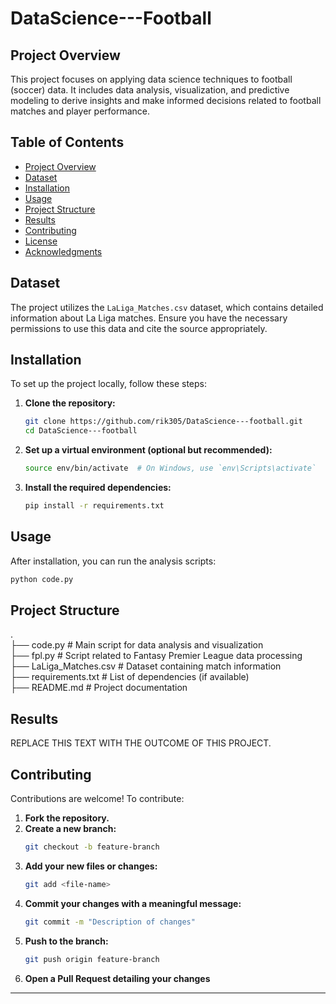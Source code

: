 # DataScience---Football

## Project Overview

This project focuses on applying data science techniques to football (soccer) data. It includes data analysis, visualization, and predictive modeling to derive insights and make informed decisions related to football matches and player performance.

## Table of Contents

- [Project Overview](#project-overview)
- [Dataset](#dataset)
- [Installation](#installation)
- [Usage](#usage)
- [Project Structure](#project-structure)
- [Results](#results)
- [Contributing](#contributing)
- [License](#license)
- [Acknowledgments](#acknowledgments)

## Dataset

The project utilizes the `LaLiga_Matches.csv` dataset, which contains detailed information about La Liga matches. Ensure you have the necessary permissions to use this data and cite the source appropriately.

## Installation

To set up the project locally, follow these steps:

1. **Clone the repository:**
   ```bash
   git clone https://github.com/rik305/DataScience---football.git
   cd DataScience---football
   ```

2. **Set up a virtual environment (optional but recommended):**
    ```bash python3 -m venv env
    source env/bin/activate  # On Windows, use `env\Scripts\activate`
    ```
3. **Install the required dependencies:**
    ```bash
    pip install -r requirements.txt
    ```
## Usage

After installation, you can run the analysis scripts:

```bash 
python code.py
```

## Project Structure
.<br>
├── code.py                 # Main script for data analysis and visualization<br>
├── fpl.py                  # Script related to Fantasy Premier League data processing<br>
├── LaLiga_Matches.csv       # Dataset containing match information<br>
├── requirements.txt         # List of dependencies (if available)<br>
├── README.md               # Project documentation<br>

## Results
REPLACE THIS TEXT WITH THE OUTCOME OF THIS PROJECT.

## Contributing
Contributions are welcome! To contribute:

1. **Fork the repository.**  
2. **Create a new branch:**  
   ```bash
   git checkout -b feature-branch
   ```
3. **Add your new files or changes:**
    ```bash
    git add <file-name>
    ```
4. **Commit your changes with a meaningful message:**
    ```bash
    git commit -m "Description of changes"
    ```
5.  **Push to the branch:**
    ```bash
    git push origin feature-branch
    ```
6. **Open a Pull Request detailing your changes**


<hr>
